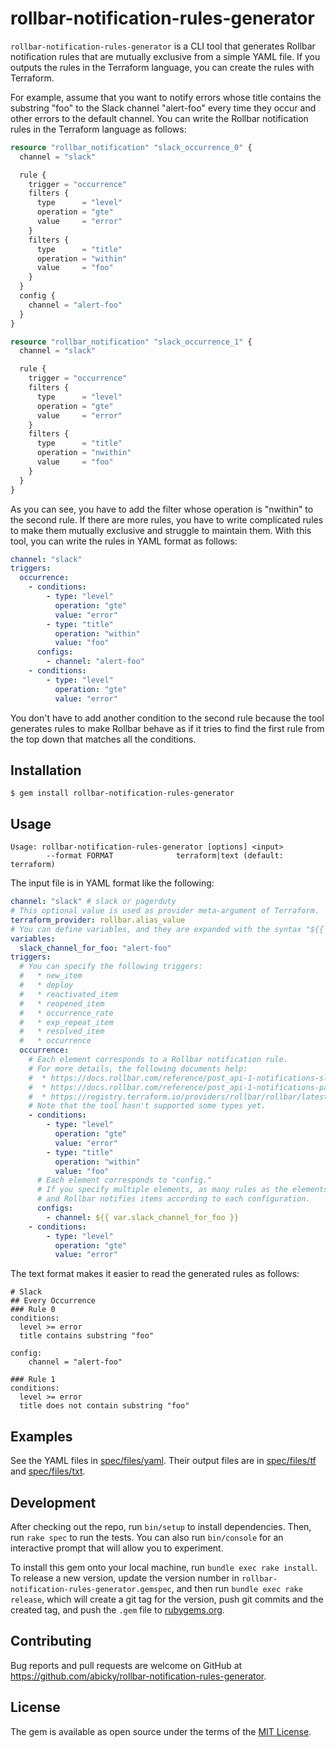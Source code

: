 # rollbar-notification-rules-generator

`rollbar-notification-rules-generator` is a CLI tool that generates Rollbar notification rules
that are mutually exclusive from a simple YAML file.
If you outputs the rules in the Terraform language, you can create the rules with Terraform.

For example, assume that you want to notify errors whose title contains the substring "foo"
to the Slack channel "alert-foo" every time they occur and other errors to the default channel.
You can write the Rollbar notification rules in the Terraform language as follows:

```terraform
resource "rollbar_notification" "slack_occurrence_0" {
  channel = "slack"

  rule {
    trigger = "occurrence"
    filters {
      type      = "level"
      operation = "gte"
      value     = "error"
    }
    filters {
      type      = "title"
      operation = "within"
      value     = "foo"
    }
  }
  config {
    channel = "alert-foo"
  }
}

resource "rollbar_notification" "slack_occurrence_1" {
  channel = "slack"

  rule {
    trigger = "occurrence"
    filters {
      type      = "level"
      operation = "gte"
      value     = "error"
    }
    filters {
      type      = "title"
      operation = "nwithin"
      value     = "foo"
    }
  }
}
```

As you can see, you have to add the filter whose operation is "nwithin" to the second rule.
If there are more rules, you have to write complicated rules to make them mutually exclusive
and struggle to maintain them.
With this tool, you can write the rules in YAML format as follows:

```yaml
channel: "slack"
triggers:
  occurrence:
    - conditions:
        - type: "level"
          operation: "gte"
          value: "error"
        - type: "title"
          operation: "within"
          value: "foo"
      configs:
        - channel: "alert-foo"
    - conditions:
        - type: "level"
          operation: "gte"
          value: "error"
```

You don't have to add another condition to the second rule because the tool generates rules
to make Rollbar behave as if it tries to find the first rule from the top down that matches
all the conditions.

## Installation

    $ gem install rollbar-notification-rules-generator

## Usage

```
Usage: rollbar-notification-rules-generator [options] <input>
        --format FORMAT              terraform|text (default: terraform)
```

The input file is in YAML format like the following: 

```yaml
channel: "slack" # slack or pagerduty
# This optional value is used as provider meta-argument of Terraform.
terraform_provider: rollbar.alias_value
# You can define variables, and they are expanded with the syntax "${{ var.variable_name }}".
variables:
  slack_channel_for_foo: "alert-foo"
triggers:
  # You can specify the following triggers:
  #   * new_item
  #   * deploy
  #   * reactivated_item
  #   * reopened_item
  #   * occurrence_rate
  #   * exp_repeat_item
  #   * resolved_item
  #   * occurrence
  occurrence:
    # Each element corresponds to a Rollbar notification rule.
    # For more details, the following documents help:
    #  * https://docs.rollbar.com/reference/post_api-1-notifications-slack-rules
    #  * https://docs.rollbar.com/reference/post_api-1-notifications-pagerduty
    #  * https://registry.terraform.io/providers/rollbar/rollbar/latest/docs/resources/notification
    # Note that the tool hasn't supported some types yet.
    - conditions:
        - type: "level"
          operation: "gte"
          value: "error"
        - type: "title"
          operation: "within"
          value: "foo"
      # Each element corresponds to "config."
      # If you specify multiple elements, as many rules as the elements are created,
      # and Rollbar notifies items according to each configuration.
      configs:
        - channel: ${{ var.slack_channel_for_foo }}
    - conditions:
        - type: "level"
          operation: "gte"
          value: "error"
```

The text format makes it easier to read the generated rules as follows:

```
# Slack
## Every Occurrence
### Rule 0
conditions:
  level >= error
  title contains substring "foo"

config:
    channel = "alert-foo"

### Rule 1
conditions:
  level >= error
  title does not contain substring "foo"
```

## Examples

See the YAML files in [spec/files/yaml](spec/files/yaml). Their output files are in [spec/files/tf](spec/files/tf) and [spec/files/txt](spec/files/txt).

## Development

After checking out the repo, run `bin/setup` to install dependencies. Then, run `rake spec` to run the tests. You can also run `bin/console` for an interactive prompt that will allow you to experiment.

To install this gem onto your local machine, run `bundle exec rake install`. To release a new version, update the version number in `rollbar-notification-rules-generator.gemspec`, and then run `bundle exec rake release`, which will create a git tag for the version, push git commits and the created tag, and push the `.gem` file to [rubygems.org](https://rubygems.org).

## Contributing

Bug reports and pull requests are welcome on GitHub at https://github.com/abicky/rollbar-notification-rules-generator.

## License

The gem is available as open source under the terms of the [MIT License](https://opensource.org/licenses/MIT).
